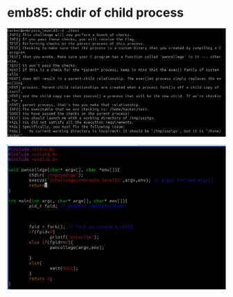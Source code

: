 # emb85: chdir of child process

![Again parent should be in home directory while child should be in /tmp/yazigv](<../.gitbook/assets/image (31).png>)

![Then I get the flag.](<../.gitbook/assets/image (181).png>)
